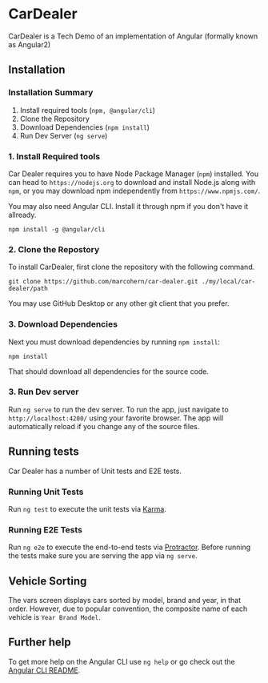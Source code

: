 # CarDealer

CarDealer is a Tech Demo of an implementation of Angular (formally known as Angular2)

## Installation

### Installation Summary

1. Install required tools (`npm, @angular/cli`)
2. Clone the Repository
3. Download Dependencies (`npm install`)
4. Run Dev Server (`ng serve`)

### 1. Install Required tools

Car Dealer requires you to have Node Package Manager (`npm`) installed. You can head to `https://nodejs.org` to download and install Node.js along with `npm`, or you may download npm independently from `https://www.npmjs.com/`.

You may also need Angular CLI. Install it through npm if you don't have it allready.

`npm install -g @angular/cli`

### 2. Clone the Repostory

To install CarDealer, first clone the repository with the following command.

`git clone https://github.com/marcohern/car-dealer.git ./my/local/car-dealer/path`

You may use GitHub Desktop or any other git client that you prefer.

### 3. Download Dependencies

Next you must download dependencies by running `npm install`:

`npm install`

That should download all dependencies for the source code.

### 3. Run Dev server

Run `ng serve` to run the dev server. To run the app, just navigate to `http://localhost:4200/` using your favorite browser. The app will automatically reload if you change any of the source files.

## Running tests

Car Dealer has a number of Unit tests and E2E tests.

### Running Unit Tests

Run `ng test` to execute the unit tests via [Karma](https://karma-runner.github.io).

### Running E2E Tests

Run `ng e2e` to execute the end-to-end tests via [Protractor](http://www.protractortest.org/).
Before running the tests make sure you are serving the app via `ng serve`.

## Vehicle Sorting

The vars screen displays cars sorted by model, brand and year, in that order. However, due to popular convention, the composite name of each vehicle is `Year Brand Model`.

## Further help

To get more help on the Angular CLI use `ng help` or go check out the [Angular CLI README](https://github.com/angular/angular-cli/blob/master/README.md).
